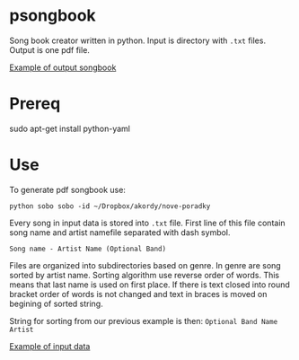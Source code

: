 psongbook
=========

Song book creator written in python. Input is directory with `.txt` files. Output is one pdf file.

[Example of output songbook](https://www.dropbox.com/s/t8xbr9qhtt7wuc8/psongbook.pdf?dl=0)


Prereq
======

sudo apt-get install python-yaml

Use
===

To generate pdf songbook use:


    python sobo sobo -id ~/Dropbox/akordy/nove-poradky
    


Every song in input data is stored into `.txt` file. First line of this file contain song name and artist namefile separated with dash symbol. 

    Song name - Artist Name (Optional Band)
        
Files are organized into subdirectories based on genre. In genre are song sorted by artist name. 
Sorting algorithm use reverse order of words. This means that last name is used on first place. 
If there is text closed into round bracket order of words is not changed and text in braces is moved on begining of sorted string.

String for sorting from our previous example is then: `Optional Band Name Artist`
        
        

[Example of input data](https://www.dropbox.com/s/xrf9jkqwrjg2f5b/nove-poradky.zip?dl=0)

        